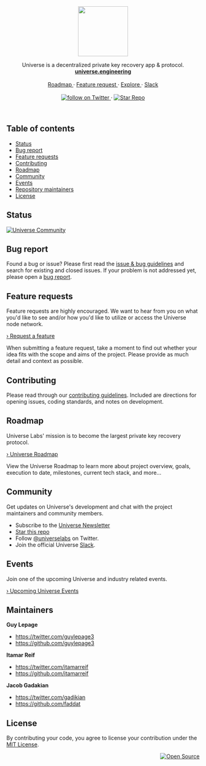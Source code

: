 <div align="center">
  <a href="https://universe.engineering">
    <img src="https://user-images.githubusercontent.com/1711854/53183837-0c726400-35ca-11e9-9357-a5591fcc0e81.png" width=130 alt>
  </a>
  <p align="center">
    Universe is a decentralized private key recovery app & protocol.
    <br/>
    <a href="https://universe.engineering">
      <strong>universe.engineering</strong>
    </a>
    <br/>
    <br/>
    <a href="https://github.com/universelabs/universe/blob/master/ROADMAP.md" alt="Universe Project Roadmap">
      Roadmap
    </a>
    &middot;
    <a href="https://github.com/universelabs/universe/issues/new?template=feature_request.md" alt="Feature request">
      Feature request
    </a>
    &middot;
    <a href="https://github.com/universelabs/">
      Explore
    </a>
    &middot;
    <a href="https://slack.universe.engineering">
      Slack
    </a>
    <br/>
    <br/>
    <a href="https://twitter.com/intent/follow?screen_name=universelabs">
      <img src="https://img.shields.io/twitter/url/https/twitter.com/universelabs.svg?style=social&label=Follow%20%40universelabs&logo=twitter" alt="follow on Twitter">
    </a>
    &middot;
    <a href="https://github.com/universelabs/universe/stargazers">
      <img src="https://img.shields.io/github/stars/universelabs/universe.svg?style=social&label=Star&maxAge=2592000" alt="Star Repo">
    </a>   
  </p>
</div>

<br/>

## Table of contents

- [Status](#status)
- [Bug report](#bug-report)
- [Feature requests](#feature-requests)
- [Contributing](#contributing)
- [Roadmap](#roadmap)
- [Community](#community)
- [Events](#events)
- [Repository maintainers](#repository-maintainers)
- [License](#license)

## Status

[![Universe Community](https://img.shields.io/badge/Universe_Community-Join_the_Slack!-blue.svg?colorA=000000&colorB=7800C4)](https://slack.universe.engineering)

## Bug report

Found a bug or issue? Please first read the [issue & bug guidelines](/CONTRIBUTING.md#using-the-issue-tracker) and search for existing and closed issues. If your problem is not addressed yet, please open a [bug report](https://github.com/universelabs/universe/issues/new?template=bug_report.md).

## Feature requests

Feature requests are highly encouraged. We want to hear from you on what you'd like to see and/or how you'd like to utilize or access the Universe node network.

<a href="https://github.com/universelabs/universe/issues/new?template=feature_request.md">› Request a feature</a>

When submitting a feature request, take a moment to find out whether your idea fits with the scope and aims of the project. Please
provide as much detail and context as possible.

## Contributing

Please read through our [contributing guidelines](/CONTRIBUTING.md). Included are directions for opening issues, coding standards, and notes on development.

## Roadmap

Universe Labs' mission is to become the largest private key recovery protocol.

[ › Universe Roadmap](https://github.com/universelabs/universe/blob/master/ROADMAP.md)

View the Universe Roadmap to learn more about project overview, goals, execution to date, milestones, current tech stack, and more...

## Community

Get updates on Universe's development and chat with the project maintainers and community members.

- Subscribe to the [Universe Newsletter](http://universe.engineering/subscribe)
- [Star this repo](https://github.com/universelabs/universe/stargazers)
- Follow [@universelabs](https://twitter.com/universelabs) on Twitter.
- Join the official Universe [Slack](https://slack.universe.engineering).

## Events

Join one of the upcoming Universe and industry related events.

[› Upcoming Universe Events](https://github.com/universelabs/universe/blob/master/EVENTS.md)

## Maintainers

**Guy Lepage**
- <https://twitter.com/guylepage3>
- <https://github.com/guylepage3>

**Itamar Reif**
- <https://twitter.com/itamarreif>
- <https://github.com/itamarreif>

**Jacob Gadakian**
- <https://twitter.com/gadikian>
- <https://github.com/faddat>

## License

By contributing your code, you agree to license your contribution under the [
MIT License](LICENSE).

<div align="right">
  <a href="https://opensource.guide/how-to-contribute/#why-contribute-to-open-source">
    <img src="https://badges.frapsoft.com/os/v3/open-source.png?v=103)](https://github.com/ellerbrock/open-source-badges/" alt="Open Source">
  </a>
</div>
